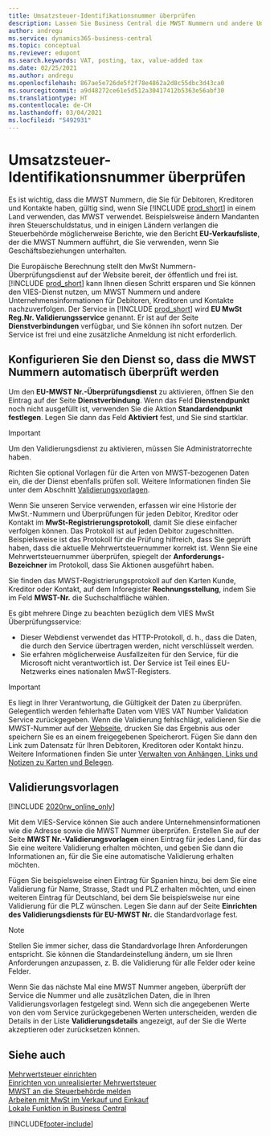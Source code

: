 ```yaml
---
title: Umsatzsteuer-Identifikationsnummer überprüfen
description: Lassen Sie Business Central die MWST Nummern und andere Unternehmensinformationen für Ihre Kontakte, Kunden und Lieferanten basierend auf dem VIES-MWST Nummern-Überprüfungsdienst der Europäischen Union validieren.
author: andregu
ms.service: dynamics365-business-central
ms.topic: conceptual
ms.reviewer: edupont
ms.search.keywords: VAT, posting, tax, value-added tax
ms.date: 02/25/2021
ms.author: andregu
ms.openlocfilehash: 867ae5e726de5f2f78e4862a2d8c55dbc3d43ca0
ms.sourcegitcommit: a9d48272ce61e5d512a30417412b5363e56abf30
ms.translationtype: HT
ms.contentlocale: de-CH
ms.lasthandoff: 03/04/2021
ms.locfileid: "5492931"
---
```

# <a name="validate-vat-registration-numbers"></a>Umsatzsteuer-Identifikationsnummer überprüfen

Es ist wichtig, dass die MWST Nummern, die Sie für Debitoren, Kreditoren und Kontakte haben, gültig sind, wenn Sie [!INCLUDE [prod_short](includes/prod_short.md)] in einem Land verwenden, das MWST verwendet. Beispielsweise ändern Mandanten ihren Steuerschuldstatus, und in einigen Ländern verlangen die Steuerbehörde möglicherweise Berichte, wie den Bericht **EU-Verkaufsliste**, der die MWST Nummern aufführt, die Sie verwenden, wenn Sie Geschäftsbeziehungen unterhalten.

Die Europäische Berechnung stellt den MwSt Nummern-Überprüfungsdienst auf der Website bereit, der öffentlich und frei ist. [!INCLUDE [prod_short](includes/prod_short.md)] kann Ihnen diesen Schritt ersparen und Sie können den VIES-Dienst nutzen, um MWST Nummern und andere Unternehmensinformationen für Debitoren, Kreditoren und Kontakte nachzuverfolgen. Der Service in [!INCLUDE [prod_short](includes/prod_short.md)] wird **EU MwSt Reg.Nr. Validierungsservice** genannt. Er ist auf der Seite **Dienstverbindungen** verfügbar, und Sie können ihn sofort nutzen. Der Service ist frei und eine zusätzliche Anmeldung ist nicht erforderlich.

## <a name="configure-the-service-to-verify-vat-registration-numbers-automatically"></a>Konfigurieren Sie den Dienst so, dass die MWST Nummern automatisch überprüft werden

Um den **EU-MWST Nr.-Überprüfungsdienst** zu aktivieren, öffnen Sie den Eintrag auf der Seite **Dienstverbindung**. Wenn das Feld **Dienstendpunkt** noch nicht ausgefüllt ist, verwenden Sie die Aktion **Standardendpunkt festlegen**. Legen Sie dann das Feld **Aktiviert** fest, und Sie sind startklar.  

> [!IMPORTANT]
> Um den Validierungsdienst zu aktivieren, müssen Sie Administratorrechte haben.

Richten Sie optional Vorlagen für die Arten von MWST-bezogenen Daten ein, die der Dienst ebenfalls prüfen soll. Weitere Informationen finden Sie unter dem Abschnitt [Validierungsvorlagen](#validation-templates).

Wenn Sie unseren Service verwenden, erfassen wir eine Historie der MwSt.-Nummern und Überprüfungen für jeden Debitor, Kreditor oder Kontakt im **MwSt-Registrierungsprotokoll**, damit Sie diese einfacher verfolgen können. Das Protokoll ist auf jeden Debitor zugeschnitten. Beispielsweise ist das Protokoll für die Prüfung hilfreich, dass Sie geprüft haben, dass die aktuelle Mehrwertsteuernummer korrekt ist. Wenn Sie eine Mehrwertsteuernummer überprüfen, spiegelt der **Anforderungs-Bezeichner** im Protokoll, dass Sie Aktionen ausgeführt haben.

Sie finden das MWST-Registrierungsprotokoll auf den Karten Kunde, Kreditor oder Kontakt, auf dem Inforegister **Rechnungsstellung**, indem Sie im Feld **MWST-Nr.** die Suchschaltfläche wählen.  

Es gibt mehrere Dinge zu beachten bezüglich dem VIES MwSt Überprüfungsservice:

* Dieser Webdienst verwendet das HTTP-Protokoll, d. h., dass die Daten, die durch den Service übertragen werden, nicht verschlüsselt werden.  
* Sie erfahren möglicherweise Ausfallzeiten für den Service, für die Microsoft nicht verantwortlich ist. Der Service ist Teil eines EU-Netzwerks eines nationalen MwST-Registers.

> [!IMPORTANT]
> Es liegt in Ihrer Verantwortung, die Gültigkeit der Daten zu überprüfen. Gelegentlich werden fehlerhafte Daten vom VIES VAT Number Validation Service zurückgegeben. Wenn die Validierung fehlschlägt, validieren Sie die MWST-Nummer auf der [Webseite](https://ec.europa.eu/taxation_customs/vies/), drucken Sie das Ergebnis aus oder speichern Sie es an einem freigegebenen Speicherort. Fügen Sie dann den Link zum Datensatz für Ihren Debitoren, Kreditoren oder Kontakt hinzu. Weitere Informationen finden Sie unter [Verwalten von Anhängen, Links und Notizen zu Karten und Belegen](ui-how-add-link-to-record.md).

## <a name="validation-templates"></a>Validierungsvorlagen

[!INCLUDE [2020rw_online_only](includes/2020rw_online_only.md)]

Mit dem VIES-Service können Sie auch andere Unternehmensinformationen wie die Adresse sowie die MWST Nummer überprüfen. Erstellen Sie auf der Seite **MWST Nr.-Validierungsvorlagen** einen Eintrag für jedes Land, für das Sie eine weitere Validierung erhalten möchten, und geben Sie dann die Informationen an, für die Sie eine automatische Validierung erhalten möchten.  

Fügen Sie beispielsweise einen Eintrag für Spanien hinzu, bei dem Sie eine Validierung für Name, Strasse, Stadt und PLZ erhalten möchten, und einen weiteren Eintrag für Deutschland, bei dem Sie beispielsweise nur eine Validierung für die PLZ wünschen. Legen Sie dann auf der Seite **Einrichten des Validierungsdiensts für EU-MWST Nr.** die Standardvorlage fest.  

> [!NOTE]
> Stellen Sie immer sicher, dass die Standardvorlage Ihren Anforderungen entspricht. Sie können die Standardeinstellung ändern, um sie Ihren Anforderungen anzupassen, z. B. die Validierung für alle Felder oder keine Felder.

Wenn Sie das nächste Mal eine MWST Nummer angeben, überprüft der Service die Nummer und alle zusätzlichen Daten, die in Ihren Validierungsvorlagen festgelegt sind. Wenn sich die angegebenen Werte von den vom Service zurückgegebenen Werten unterscheiden, werden die Details in der Liste **Validierungsdetails** angezeigt, auf der Sie die Werte akzeptieren oder zurücksetzen können.  

## <a name="see-also"></a>Siehe auch

[Mehrwertsteuer einrichten](finance-setup-vat.md)  
[Einrichten von unrealisierter Mehrwertsteuer](finance-setup-unrealized-vat.md)  
[MWST an die Steuerbehörde melden](finance-how-report-vat.md)  
[Arbeiten mit MwSt im Verkauf und Einkauf](finance-work-with-vat.md)  
[Lokale Funktion in Business Central](about-localization.md)  


[!INCLUDE[footer-include](includes/footer-banner.md)]

